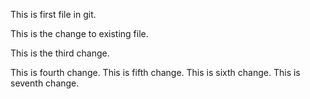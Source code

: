 This is first file in git.

This is the change to existing file.

This is the third change.

This is fourth change.
This is fifth change.
This is sixth change.
This is seventh change.
